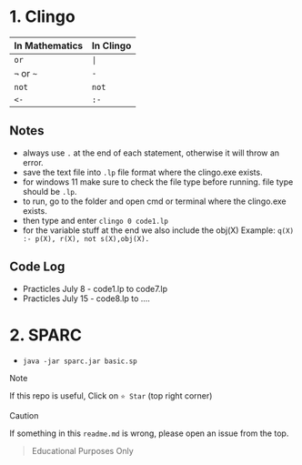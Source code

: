 # 1. Clingo
| In Mathematics | In Clingo |
| -------------- | --------- |
| `or`           | `\|`      |
| `¬`  or `~`           | `-`       |
| `not`          | `not`     |
| `<-`           | `:-`      |

## Notes
- always use `.` at the end of each statement, otherwise it will throw an error.
- save the text file into `.lp` file format where the clingo.exe exists.
- for windows 11 make sure to check the file type before running. file type should be `.lp`.
- to run, go to the folder and open cmd or terminal where the clingo.exe exists. 
- then type and enter `clingo 0 code1.lp`
- for the variable stuff at the end we also include the obj(X) Example: `q(X) :- p(X), r(X), not s(X),obj(X).`

## Code Log
* Practicles July 8 - code1.lp to code7.lp
* Practicles July 15 - code8.lp to ....


# 2. SPARC

- `java -jar sparc.jar basic.sp`

> [!NOTE]
> If this repo is useful, Click on `⭐️ Star` (top right corner)


> [!CAUTION]
> If something in this `readme.md` is wrong, please open an issue from the top. 


>Educational Purposes Only
